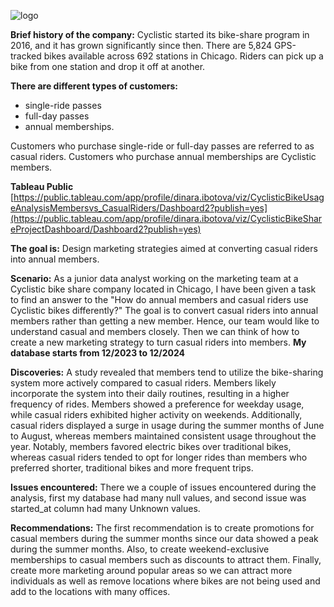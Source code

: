 ![logo](https://github.com/user-attachments/assets/99589196-e604-4918-a9c1-a2d2d62921be)

**Brief history of the company:**
Cyclistic started its bike-share program in 2016, and it has grown significantly since then. There are 5,824 GPS-tracked bikes available across 692 stations in Chicago. Riders can pick up a bike from one station and drop it off at another.

**There are different types of customers:**
* single-ride passes
* full-day passes
* annual memberships.

Customers who purchase single-ride or full-day passes are referred to as casual riders.
Customers who purchase annual memberships are Cyclistic members.

**Tableau Public**
[https://public.tableau.com/app/profile/dinara.ibotova/viz/CyclisticBikeUsageAnalysisMembersvs_CasualRiders/Dashboard2?publish=yes](https://public.tableau.com/app/profile/dinara.ibotova/viz/CyclisticBikeShareProjectDashboard/Dashboard2?publish=yes)

**The goal is:**
Design marketing strategies aimed at converting casual riders into annual members.

**Scenario:**
As a junior data analyst working on the marketing team at a Cyclistic bike share company located in Chicago, I have been given a task to find an answer to the "How do annual members and casual riders use Cyclistic bikes differently?" The goal is to convert casual riders into annual members rather than getting a new member. Hence, our team would like to understand casual and members closely. Then we can think of how to create a new marketing strategy to turn casual riders into members. **My database starts from 12/2023 to 12/2024**

**Discoveries:**
A study revealed that members tend to utilize the bike-sharing system more actively compared to casual riders. Members likely incorporate the system into their daily routines, resulting in a higher frequency of rides. Members showed a preference for weekday usage, while casual riders exhibited higher activity on weekends. Additionally, casual riders displayed a surge in usage during the summer months of June to August, whereas members maintained consistent usage throughout the year. Notably, members favored electric bikes over traditional bikes, whereas casual riders tended to opt for longer rides than members who preferred shorter, traditional bikes and more frequent trips.

**Issues encountered:**
There we a couple of issues encountered during the analysis, first my database had many null values, and second issue was started_at column had many Unknown values. 

**Recommendations:**
The first recommendation is to create promotions for casual members during the summer months since our data showed a peak during the summer months. Also, to create weekend-exclusive memberships to casual members such as discounts to attract them. Finally, create more marketing around popular areas so we can attract more individuals as well as remove locations where bikes are not being used and add to the locations with many offices. 


